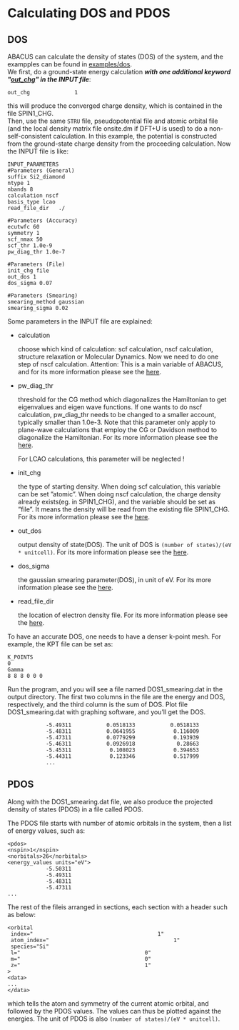 # Calculating DOS and PDOS

## DOS

ABACUS can calculate the density of states (DOS) of the system, and the exampples can be found in [examples/dos](#https://github.com/deepmodeling/abacus-develop/tree/develop/examples/dos).\
We first, do a ground-state energy calculation ***with one additional keyword "[out_chg](#https://abacus-rtd.readthedocs.io/en/latest/advanced/input_files/input-main.html#out-chg)" in the INPUT file***:

```
out_chg              1
```

this will produce the converged charge density, which is contained in the file SPIN1_CHG. \
Then, use the same `STRU` file, pseudopotential file and atomic orbital file (and the local density matrix file onsite.dm if DFT+U is used) to do a non-self-consistent calculation. In this example, the potential is constructed from the ground-state charge density from the proceeding calculation. Now the INPUT file is like:
```
INPUT_PARAMETERS
#Parameters (General)
suffix Si2_diamond
ntype 1
nbands 8
calculation nscf
basis_type lcao
read_file_dir   ./

#Parameters (Accuracy)
ecutwfc 60
symmetry 1
scf_nmax 50
scf_thr 1.0e-9
pw_diag_thr 1.0e-7

#Parameters (File)
init_chg file
out_dos 1
dos_sigma 0.07

#Parameters (Smearing)
smearing_method gaussian
smearing_sigma 0.02

```

Some parameters in the INPUT file are explained:
- calculation

    choose which kind of calculation: scf calculation, nscf calculation, structure relaxation or Molecular Dynamics. Now we need to do one step of nscf calculation.
    Attention: This is a main variable of ABACUS, and for its more information please see the [here](#https://abacus-rtd--1282.org.readthedocs.build/en/1282/advanced/input_files/input-main.html#calculation).

- pw_diag_thr

    threshold for the CG method which diagonalizes the Hamiltonian to get eigenvalues and eigen wave functions. If one wants to do nscf calculation, pw_diag_thr needs to be changed to a smaller account, typically smaller than 1.0e-3. Note that this parameter only apply to plane-wave calculations that employ the CG or Davidson method to diagonalize the Hamiltonian. For its more information please see the [here](#https://abacus-rtd--1282.org.readthedocs.build/en/1282/advanced/input_files/input-main.html#pw_diag_thr).
    
    For LCAO calculations, this parameter will be neglected !
- init_chg

    the type of starting density. When doing scf calculation, this variable can be set ”atomic”. When doing nscf calculation, the charge density already exists(eg. in SPIN1_CHG), and the variable should be set as ”file”. It means the density will be read from the existing file SPIN1_CHG. For its more information please see the [here](#https://abacus-rtd--1282.org.readthedocs.build/en/1282/advanced/input_files/input-main.html#init_chg).

- out_dos

    output density of state(DOS). The unit of DOS is `(number of states)/(eV * unitcell)`. For its more information please see the [here](#https://abacus-rtd--1282.org.readthedocs.build/en/1282/advanced/input_files/input-main.html#out_dos).

- dos_sigma

    the gaussian smearing parameter(DOS), in unit of eV. For its more information please see the [here](#https://abacus-rtd--1282.org.readthedocs.build/en/1282/advanced/input_files/input-main.html#dos_sigma). 

- read_file_dir

    the location of electron density file. For its more information please see the [here](#https://abacus-rtd--1282.org.readthedocs.build/en/1282/advanced/input_files/input-main.html#read_file_dir).

To have an accurate DOS, one needs to have a denser k-point mesh. For example, the KPT file can be set as:
```
K_POINTS
0
Gamma
8 8 8 0 0 0
```
Run the program, and you will see a file named DOS1_smearing.dat in the output directory. The first two columns in the file are the energy and DOS, respectively, and the third column is the sum of DOS. Plot file DOS1_smearing.dat with graphing software, and you’ll get the DOS.
```
            -5.49311           0.0518133           0.0518133
            -5.48311           0.0641955            0.116009
            -5.47311           0.0779299            0.193939
            -5.46311           0.0926918             0.28663
            -5.45311            0.108023            0.394653
            -5.44311            0.123346            0.517999
            ...
```            

## PDOS

Along with the DOS1_smearing.dat file, we also produce the projected density of states (PDOS) in a file called PDOS.

The PDOS file starts with number of atomic orbitals in the system, then a list of energy values, such as:
```
<pdos>
<nspin>1</nspin>
<norbitals>26</norbitals>
<energy_values units="eV">
            -5.50311
            -5.49311
            -5.48311
            -5.47311
...

```

The rest of the fileis arranged in sections, each section with a header such as below:

```
<orbital
 index="                                       1"
 atom_index="                                       1"
 species="Si"
 l="                                       0"
 m="                                       0"
 z="                                       1"
>
<data>
...
</data>

```
which tells the atom and symmetry of the current atomic orbital, and followed by the PDOS values. The values can thus be plotted against the energies. The unit of PDOS is also `(number of states)/(eV * unitcell)`.